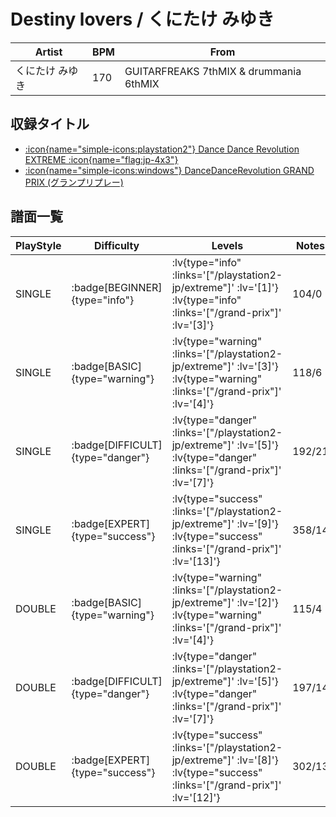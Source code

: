 # Destiny lovers / くにたけ みゆき

|Artist|BPM|From|
|------|---|----|
|くにたけ みゆき|170|GUITARFREAKS 7thMIX & drummania 6thMIX|

## 収録タイトル

- [ :icon{name="simple-icons:playstation2"} Dance Dance Revolution EXTREME :icon{name="flag:jp-4x3"} ](/playstation2-jp/extreme)
- [ :icon{name="simple-icons:windows"} DanceDanceRevolution GRAND PRIX (グランプリプレー)](/grand-prix)

## 譜面一覧

|PlayStyle|Difficulty|Levels|Notes|Movie|
|---------|----------|------|-----|-----|
|SINGLE| :badge[BEGINNER]{type="info"} | :lv{type="info" :links='["/playstation2-jp/extreme"]' :lv='[1]'}  :lv{type="info" :links='["/grand-prix"]' :lv='[3]'} |104/0||
|SINGLE| :badge[BASIC]{type="warning"} | :lv{type="warning" :links='["/playstation2-jp/extreme"]' :lv='[3]'}  :lv{type="warning" :links='["/grand-prix"]' :lv='[4]'} |118/6||
|SINGLE| :badge[DIFFICULT]{type="danger"} | :lv{type="danger" :links='["/playstation2-jp/extreme"]' :lv='[5]'}  :lv{type="danger" :links='["/grand-prix"]' :lv='[7]'} |192/21||
|SINGLE| :badge[EXPERT]{type="success"} | :lv{type="success" :links='["/playstation2-jp/extreme"]' :lv='[9]'}  :lv{type="success" :links='["/grand-prix"]' :lv='[13]'} |358/14||
|DOUBLE| :badge[BASIC]{type="warning"} | :lv{type="warning" :links='["/playstation2-jp/extreme"]' :lv='[2]'}  :lv{type="warning" :links='["/grand-prix"]' :lv='[4]'} |115/4||
|DOUBLE| :badge[DIFFICULT]{type="danger"} | :lv{type="danger" :links='["/playstation2-jp/extreme"]' :lv='[5]'}  :lv{type="danger" :links='["/grand-prix"]' :lv='[7]'} |197/14||
|DOUBLE| :badge[EXPERT]{type="success"} | :lv{type="success" :links='["/playstation2-jp/extreme"]' :lv='[8]'}  :lv{type="success" :links='["/grand-prix"]' :lv='[12]'} |302/13||
